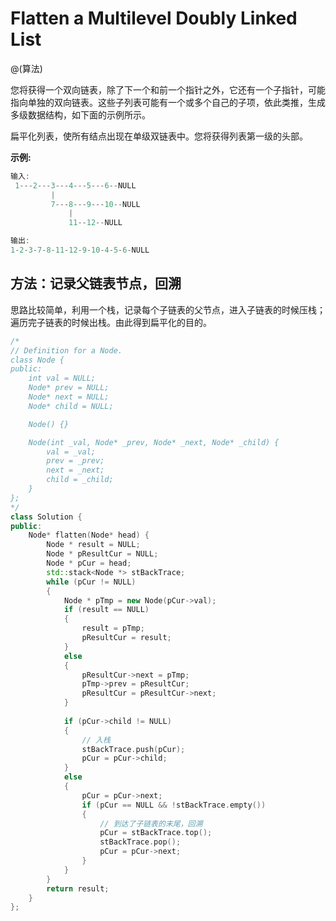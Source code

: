 # Flatten a Multilevel Doubly Linked List
@(算法)

您将获得一个双向链表，除了下一个和前一个指针之外，它还有一个子指针，可能指向单独的双向链表。这些子列表可能有一个或多个自己的子项，依此类推，生成多级数据结构，如下面的示例所示。

扁平化列表，使所有结点出现在单级双链表中。您将获得列表第一级的头部。

**示例:**
```powershell
输入:
 1---2---3---4---5---6--NULL
         |
         7---8---9---10--NULL
             |
             11--12--NULL

输出:
1-2-3-7-8-11-12-9-10-4-5-6-NULL
```

## 方法：记录父链表节点，回溯

思路比较简单，利用一个栈，记录每个子链表的父节点，进入子链表的时候压栈；遍历完子链表的时候出栈。由此得到扁平化的目的。

```cpp
/*
// Definition for a Node.
class Node {
public:
    int val = NULL;
    Node* prev = NULL;
    Node* next = NULL;
    Node* child = NULL;

    Node() {}

    Node(int _val, Node* _prev, Node* _next, Node* _child) {
        val = _val;
        prev = _prev;
        next = _next;
        child = _child;
    }
};
*/
class Solution {
public:
    Node* flatten(Node* head) {
        Node * result = NULL;
        Node * pResultCur = NULL;
        Node * pCur = head;
        std::stack<Node *> stBackTrace;
        while (pCur != NULL)
        {
            Node * pTmp = new Node(pCur->val);
            if (result == NULL)
            {
                result = pTmp;
                pResultCur = result;
            }
            else
            {
                pResultCur->next = pTmp;
                pTmp->prev = pResultCur;
                pResultCur = pResultCur->next;
            }
            
            if (pCur->child != NULL)
            {
                // 入栈
                stBackTrace.push(pCur);
                pCur = pCur->child;
            }
            else
            {
                pCur = pCur->next;
                if (pCur == NULL && !stBackTrace.empty())
                {
                    // 到达了子链表的末尾，回溯
                    pCur = stBackTrace.top();
                    stBackTrace.pop();
                    pCur = pCur->next;
                }
            }
        }
        return result;
    }
};
```
